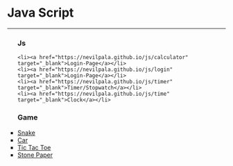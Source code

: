 <html>
<head>
</head>
<body>
  <h1>Java Script</h1>
  <hr>
  <ul type="square">
    <h3>Js</h3>
    
    <li><a href="https://nevilpala.github.io/js/calculator" target="_blank">Login-Page</a></li>
    <li><a href="https://nevilpala.github.io/js/login" target="_blank">Login-Page</a></li>
    <li><a href="https://nevilpala.github.io/js/timer" target="_blank">Timer/Stopwatch</a></li>
    <li><a href="https://nevilpala.github.io/js/time" target="_blank">Clock</a></li>
  </ul>
  <ul type="square">
    <h3>Game</h3>
    <li><a target="_blank" href="https://nevilpala.github.io/js/snakegame">Snake</a></li>
    <li><a target="_blank" href="https://nevilpala.github.io/js/car">Car</a></li>
    <li><a target="_blank" href="https://nevilpala.github.io/js/tic">Tic Tac Toe</a></li>
    <li><a target="_blank" href="https://nevilpala.github.io/js/stonepaper">Stone Paper</a></li>
<!--<li><a target="_blank" href="https://nevilpala.github.io/js/game/flipcard">Filp Card (Not Completed)</a></li>
    <li><a target="_blank" href="https://nevilpala.github.io/js/game/plane">Plane (Not Completed)</a></li> -->
  </ul>
</body>
